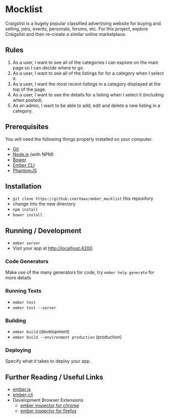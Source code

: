 # Mocklist

Craigslist is a hugely popular classified advertising website for buying and selling, jobs, events, personals, forums, etc. For this project, explore Craigslist and then re-create a similar online marketplace.

## Rules

1. As a user, I want to see all of the categories I can explore on the main page so I can decide where to go.
2. As a user, I want to see all of the listings for for a category when I select it.
3. As a user, I want the most recent listings in a category displayed at the top of the page.
4. As a user, I want to see the details for a listing when I select it (including when posted).
5. As an admin, I want to be able to add, edit and delete a new listing in a category.

## Prerequisites

You will need the following things properly installed on your computer.

* [Git](http://git-scm.com/)
* [Node.js](http://nodejs.org/) (with NPM)
* [Bower](http://bower.io/)
* [Ember CLI](http://www.ember-cli.com/)
* [PhantomJS](http://phantomjs.org/)

## Installation

* `git clone https://github.com/Vawx/ember_mocklist` this repository
* change into the new directory
* `npm install`
* `bower install`

## Running / Development

* `ember server`
* Visit your app at [http://localhost:4200](http://localhost:4200).

### Code Generators

Make use of the many generators for code, try `ember help generate` for more details

### Running Tests

* `ember test`
* `ember test --server`

### Building

* `ember build` (development)
* `ember build --environment production` (production)

### Deploying

Specify what it takes to deploy your app.

## Further Reading / Useful Links

* [ember.js](http://emberjs.com/)
* [ember-cli](http://www.ember-cli.com/)
* Development Browser Extensions
  * [ember inspector for chrome](https://chrome.google.com/webstore/detail/ember-inspector/bmdblncegkenkacieihfhpjfppoconhi)
  * [ember inspector for firefox](https://addons.mozilla.org/en-US/firefox/addon/ember-inspector/)

